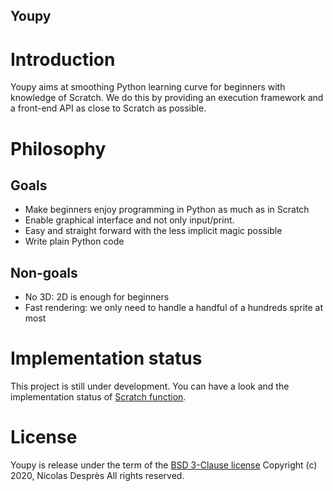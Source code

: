 Youpy
------

# Introduction
Youpy aims at smoothing Python learning curve for beginners with
knowledge of Scratch. We do this by providing an execution framework
and a front-end API as close to Scratch as possible.

# Philosophy
## Goals

- Make beginners enjoy programming in Python as much as in Scratch
- Enable graphical interface and not only input/print.
- Easy and straight forward with the less implicit magic possible
- Write plain Python code

## Non-goals

- No 3D: 2D is enough for beginners
- Fast rendering: we only need to handle a handful of a hundreds
  sprite at most

# Implementation status

This project is still under development. You can have a look and the
implementation status of [Scratch function](SCRATCH.md).

# License

Youpy is release under the term of the [BSD 3-Clause license](LICENSE.txt)
Copyright (c) 2020, Nicolas Desprès
All rights reserved.
